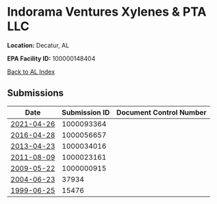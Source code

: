 # Indorama Ventures Xylenes & PTA LLC

**Location:** Decatur, AL

**EPA Facility ID:** 100000148404

[Back to AL Index](../../index.md)

## Submissions

| Date | Submission ID | Document Control Number |
|------|--------------|-------------------------|
| [2021-04-26](submissions/1000093364.md) | 1000093364 |  |
| [2016-04-28](submissions/1000056657.md) | 1000056657 |  |
| [2013-04-23](submissions/1000034016.md) | 1000034016 |  |
| [2011-08-09](submissions/1000023161.md) | 1000023161 |  |
| [2009-05-22](submissions/1000000915.md) | 1000000915 |  |
| [2004-06-23](submissions/37934.md) | 37934 |  |
| [1999-06-25](submissions/15476.md) | 15476 |  |
